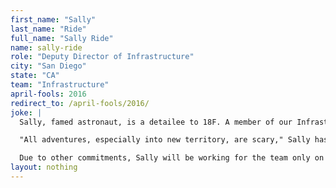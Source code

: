 ```yaml
---
first_name: "Sally"
last_name: "Ride"
full_name: "Sally Ride"
name: sally-ride
role: "Deputy Director of Infrastructure"
city: "San Diego"
state: "CA"
team: "Infrastructure"
april-fools: 2016
redirect_to: /april-fools/2016/
joke: |
  Sally, famed astronaut, is a detailee to 18F. A member of our Infrastructure Team, she joined 18F on a rotation from NASA. Sally is a graduate of Stanford University and was the first American woman in space. In addition to her duties at NASA, she has also taught physics at the University of California, San Diego.

  "All adventures, especially into new territory, are scary," Sally has said, adding that she's especially looking forward to thinking about the new frontier of a digital government.

  Due to other commitments, Sally will be working for the team only on April 1st. If you'd like to join Sally (and not just for April 1) you can <a href="https://pages.18f.gov/joining-18f/">see all of our openings and learn more about working at 18F</a>.)
layout: nothing
---
```

